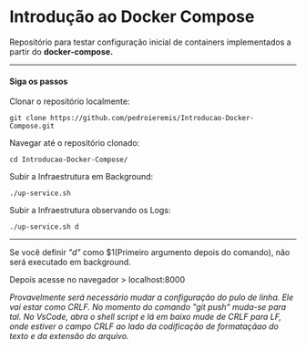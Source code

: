 # Introdução ao Docker Compose

Repositório para testar configuração inicial de containers implementados a partir do __docker-compose.__

---

#### __Siga os passos__

Clonar o repositório localmente:
```shell
git clone https://github.com/pedroieremis/Introducao-Docker-Compose.git
```

Navegar até o repositório clonado:
```shell
cd Introducao-Docker-Compose/
```

Subir a Infraestrutura em Background:
```shell
./up-service.sh
```

Subir a Infraestrutura observando os Logs:
```shell
./up-service.sh d
```

---

Se você definir _"d"_ como $1(Primeiro argumento depois do comando), não será executado em background.

Depois acesse no navegador > localhost:8000

_Provavelmente será necessário mudar a configuração do pulo de linha. Ele vai estar como CRLF. No momento do comando "git push" muda-se para tal. No VsCode, abra o shell script e lá em baixo mude de CRLF para LF, onde estiver o campo CRLF ao lado da codificação de formataçãao do texto e da extensão do arquivo._
